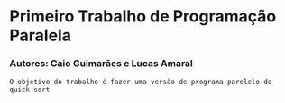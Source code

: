 # Primeiro Trabalho de Programação Paralela

### Autores: Caio Guimarães e Lucas Amaral

```O objetivo do trabalho é fazer uma versão de programa parelelo do quick sort```
